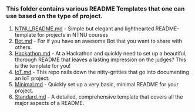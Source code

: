 ### This folder contains various README Templates that one can use based on the type of project.

1. [NTNU_README.md](./NTNU_README.md) - Simple but elegant and lighthearted README-template for projects in NTNU courses
1. [Bot.md](./Bot.md) - For if you have an awesome Bot that you want to share with others.
2. [Hackathon.md](./Hackathon.md) - At a Hackathon and quickly need to set up a beautiful, thorough
README that leaves a lasting impression on the judges? This is the template for you!
3. [IoT.md](./IoT.md) - This repo nails down the nitty-gritties that go into documenting an IoT project.
4. [Minimal.md](./Minimal.md) - Quickly set up a very basic, minimal README for your project.
5. [Standard.md](./Standard.md) - A detailed, comprehensive template that covers all the major aspects 
of a README. 
